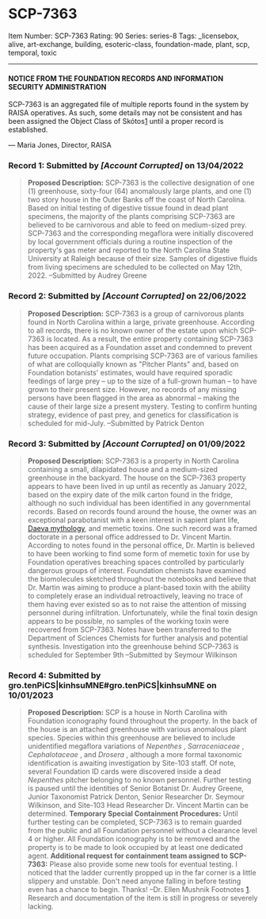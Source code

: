 # SCP-7363
Item Number: SCP-7363
Rating: 90
Series: series-8
Tags: _licensebox, alive, art-exchange, building, esoteric-class, foundation-made, plant, scp, temporal, toxic

---

  

#### NOTICE FROM THE FOUNDATION RECORDS AND INFORMATION SECURITY ADMINISTRATION
  
SCP-7363 is an aggregated file of multiple reports found in the system by RAISA operatives. As such, some details may not be consistent and has been assigned the Object Class of Skótos[1](javascript:;) until a proper record is established.  
  
— Maria Jones, Director, RAISA
  

### Record 1: Submitted by _[Account Corrupted]_ on 13/04/2022
> **Proposed Description:** SCP-7363 is the collective designation of one (1) greenhouse, sixty-four (64) anomalously large plants, and one (1) two story house in the Outer Banks off the coast of North Carolina. Based on initial testing of digestive tissue found in dead plant specimens, the majority of the plants comprising SCP-7363 are believed to be carnivorous and able to feed on medium-sized prey. SCP-7363 and the corresponding megaflora were initially discovered by local government officials during a routine inspection of the property's gas meter and reported to the North Carolina State University at Raleigh because of their size.
> Samples of digestive fluids from living specimens are scheduled to be collected on May 12th, 2022. –Submitted by Audrey Greene
### Record 2: Submitted by _[Account Corrupted]_ on 22/06/2022
> **Proposed Description:** SCP-7363 is a group of carnivorous plants found in North Carolina within a large, private greenhouse. According to all records, there is no known owner of the estate upon which SCP-7363 is located. As a result, the entire property containing SCP-7363 has been acquired as a Foundation asset and condemned to prevent future occupation.
> Plants comprising SCP-7363 are of various families of what are colloquially known as "Pitcher Plants" and, based on Foundation botanists' estimates, would have required sporadic feedings of large prey – up to the size of a full-grown human – to have grown to their present size. However, no records of any missing persons have been flagged in the area as abnormal – making the cause of their large size a present mystery. Testing to confirm hunting strategy, evidence of past prey, and genetics for classification is scheduled for mid-July. –Submitted by Patrick Denton
### Record 3: Submitted by _[Account Corrupted]_ on 01/09/2022
> **Proposed Description:** SCP-7363 is a property in North Carolina containing a small, dilapidated house and a medium-sized greenhouse in the backyard. The house on the SCP-7363 property appears to have been lived in up until as recently as January 2022, based on the expiry date of the milk carton found in the fridge, although no such individual has been identified in any governmental records. Based on records found around the house, the owner was an exceptional parabotanist with a keen interest in sapient plant life, [Daeva mythology](/scp-4008), and memetic toxins. One such record was a framed doctorate in a personal office addressed to Dr. Vincent Martin.
> According to notes found in the personal office, Dr. Martin is believed to have been working to find some form of memetic toxin for use by Foundation operatives breaching spaces controlled by particularly dangerous groups of interest. Foundation chemists have examined the biomolecules sketched throughout the notebooks and believe that Dr. Martin was aiming to produce a plant-based toxin with the ability to completely erase an individual retroactively, leaving no trace of them having ever existed so as to not raise the attention of missing personnel during infiltration. Unfortunately, while the final toxin design appears to be possible, no samples of the working toxin were recovered from SCP-7363. Notes have been transferred to the Department of Sciences Chemists for further analysis and potential synthesis.
> Investigation into the greenhouse behind SCP-7363 is scheduled for September 9th –Submitted by Seymour Wilkinson
### Record 4: Submitted by gro.tenPiCS|kinhsuMNE#gro.tenPiCS|kinhsuMNE on 10/01/2023
> **Proposed Description:** SCP is a house in North Carolina with Foundation iconography found throughout the property. In the back of the house is an attached greenhouse with various anomalous plant species. Species within this greenhouse are believed to include unidentified megaflora variations of _Nepenthes_ , _Sarraceniaceae_ , _Cephalotaceae_ , and _Drosera_ , although a more formal taxonomic identification is awaiting investigation by Site-103 staff.
> Of note, several Foundation ID cards were discovered inside a dead _Nepenthes_ pitcher belonging to no known personnel. Further testing is paused until the identities of Senior Botanist Dr. Audrey Greene, Junior Taxonomist Patrick Denton, Senior Researcher Dr. Seymour Wilkinson, and Site-103 Head Researcher Dr. Vincent Martin can be determined.
> **Temporary Special Containment Procedures:** Until further testing can be completed, SCP-7363 is to remain guarded from the public and all Foundation personnel without a clearance level 4 or higher. All Foundation iconography is to be removed and the property is to be made to look occupied by at least one dedicated agent.
> **Additional request for containment team assigned to SCP-7363:** Please also provide some new tools for eventual testing. I noticed that the ladder currently propped up in the far corner is a little slippery and unstable. Don't need anyone falling in before testing even has a chance to begin. Thanks! –Dr. Ellen Mushnik
Footnotes
[1](javascript:;). Research and documentation of the item is still in progress or severely lacking.